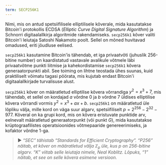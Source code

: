 ```yaml
---
term: SECP256K1
---
```


Nimi, mis on antud spetsiifilisele elliptilisele kõverale, mida kasutatakse Bitcoin'i protokollis ECDSA (*Elliptic Curve Digital Signature Algorithm*) ja Schnorri digitaalallkirja algoritmide rakendamiseks. `secp256k1` kõver valiti Bitcoin'i leiutaja Satoshi Nakamoto poolt. Sellel on mõned huvitavad omadused, eriti jõudluse eelised.

`secp256k1` kasutamine Bitcoin'is tähendab, et iga privaatvõti (juhuslik 256-bitine number) on kaardistatud vastavale avalikule võtmele läbi privaatvõtme punkti liitmise ja kahekordistamise `secp256k1` kõvera generaatorpunkti abil. See toiming on lihtne teostada ühes suunas, kuid praktiliselt võimatu tagasi pöörata, mis kujutab endast Bitcoin'i digitaalallkirjade turvalisuse alust.

`secp256k1` kõver on määratletud elliptilise kõvera võrrandiga $y^2 = x^3 + 7$, mis tähendab, et sellel on kordajad $a$ võrdne $0$ ja $b$ võrdne $7$ üldises elliptilise kõvera võrrandi vormis $y^2 = x^3 + ax + b$. `secp256k1` on määratletud üle lõpliku välja, mille kord on väga suur algarv, spetsiifiliselt $p = 2^{256} - 2^{32} - 977$. Kõveral on ka grupi kord, mis on kõvera eristuvate punktide arv, eelnevalt määratletud generaatorpunkt (või punkt $G$), mida kasutatakse krüptograafilistes operatsioonides võtmepaaride genereerimiseks, ja kofaktor võrdne $1$-ga.

> ► *“SEC” tähistab “Standards for Efficient Cryptography”. “P256” näitab, et kõver on määratletud välja $\mathbb{Z}_p$ üle, kus $p$ on 256-bitine algarv. “K” viitab selle leiutaja nimele, Neal Koblitz. Lõpuks, “1” näitab, et see on selle kõvera esimene versioon.*